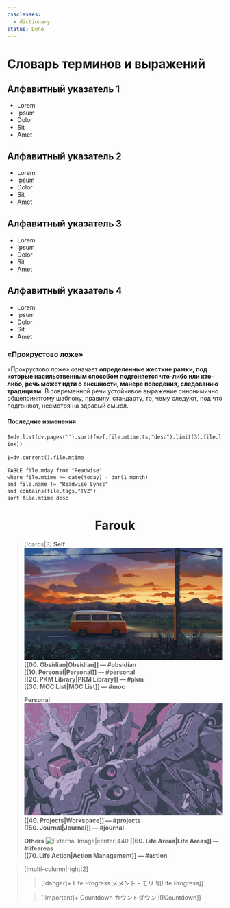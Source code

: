 ```yaml
---
cssclasses:
  - dictionary
status: Done
---
```

# Словарь терминов и выражений



## Алфавитный указатель 1
- Lorem
- Ipsum
- Dolor
- Sit
- Amet

## Алфавитный указатель 2
- Lorem
- Ipsum
- Dolor
- Sit
- Amet

## Алфавитный указатель 3
- Lorem
- Ipsum
- Dolor
- Sit
- Amet

## Алфавитный указатель 4
- Lorem
- Ipsum
- Dolor
- Sit
- Amet

### «Прокрустово ложе»
«Прокрустово ложе» означает **определенные жесткие рамки, под которые насильственным способом подгоняется что-либо или кто-либо, речь может идти о внешности, манере поведения, следованию традициям**. В современной речи устойчивое выражение синонимично общепринятому шаблону, правилу, стандарту, то, чему следуют, под что подгоняют, несмотря на здравый смысл.

#### Последние изменения

`$=dv.list(dv.pages('').sort(f=>f.file.mtime.ts,"desc").limit(3).file.link))`



`$=dv.current().file.mtime`



```dataview
TABLE file.mday from "Readwise"
where file.mtime >= date(today) - dur(1 month)
and file.name != "Readwise Syncs"
and contains(file.tags,"TVZ")
sort file.mtime desc
```

# <center>Farouk</center> 
 

> [!cards|3]
>  **Self** 
> ![External Image|center|440](https://raw.githubusercontent.com/D3Ext/aesthetic-wallpapers/main/images/van.png)
>  **[[00. Obsidian\|Obsidian]] — #obsidian**  <br> **[[10. Personal\|Personal]] — #personal**   <br> **[[20. PKM Library\|PKM Library]] — #pkm**   <br>  **[[30. MOC List\|MOC List]] — #moc** 
>  
>  **Personal**
> ![External Image|center|440](https://raw.githubusercontent.com/D3Ext/aesthetic-wallpapers/main/images/pink-mecha.png)
>**[[40. Projects\|Workspace]] — #projects**  <br> **[[50. Journal\|Journal]] — #journal**  
>
>  **Others**
> ![External Image|center|440](https://raw.githubusercontent.com/D3Ext/aesthetic-wallpapers/main/images/wallhaven-28rjj6.png)
>**[[60. Life Areas\|Life Areas]] — #lifeareas**  <br> **[[70. Life Action\|Action Management]] — #action**  
>



>[!multi-column|right|2]
>
>> [!danger]+ Life Progress メメント・モリ
>> ![[Life Progress]]
>
>> [!important]+ Countdown カウントダウン
>> ![[Countdown]]